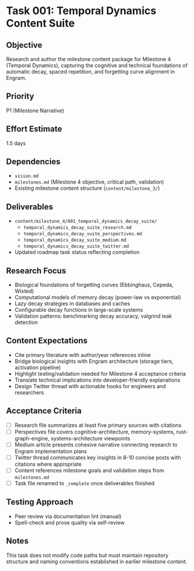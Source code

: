 # Task 001: Temporal Dynamics Content Suite

## Objective
Research and author the milestone content package for Milestone 4 (Temporal Dynamics), capturing the cognitive and technical foundations of automatic decay, spaced repetition, and forgetting curve alignment in Engram.

## Priority
P1 (Milestone Narrative)

## Effort Estimate
1.5 days

## Dependencies
- `vision.md`
- `milestones.md` (Milestone 4 objective, critical path, validation)
- Existing milestone content structure (`content/milestone_3/`)

## Deliverables
- `content/milestone_4/001_temporal_dynamics_decay_suite/`
  - `temporal_dynamics_decay_suite_research.md`
  - `temporal_dynamics_decay_suite_perspectives.md`
  - `temporal_dynamics_decay_suite_medium.md`
  - `temporal_dynamics_decay_suite_twitter.md`
- Updated roadmap task status reflecting completion

## Research Focus
- Biological foundations of forgetting curves (Ebbinghaus, Cepeda, Wixted)
- Computational models of memory decay (power-law vs exponential)
- Lazy decay strategies in databases and caches
- Configurable decay functions in large-scale systems
- Validation patterns: benchmarking decay accuracy, valgrind leak detection

## Content Expectations
- Cite primary literature with author/year references inline
- Bridge biological insights with Engram architecture (storage tiers, activation pipeline)
- Highlight testing/validation needed for Milestone 4 acceptance criteria
- Translate technical implications into developer-friendly explanations
- Design Twitter thread with actionable hooks for engineers and researchers

## Acceptance Criteria
- [ ] Research file summarizes at least five primary sources with citations
- [ ] Perspectives file covers cognitive-architecture, memory-systems, rust-graph-engine, systems-architecture viewpoints
- [ ] Medium article presents cohesive narrative connecting research to Engram implementation plans
- [ ] Twitter thread communicates key insights in 8-10 concise posts with citations where appropriate
- [ ] Content references milestone goals and validation steps from `milestones.md`
- [ ] Task file renamed to `_complete` once deliverables finished

## Testing Approach
- Peer review via documentation lint (manual)
- Spell-check and prose quality via self-review

## Notes
This task does not modify code paths but must maintain repository structure and naming conventions established in earlier milestone content.
